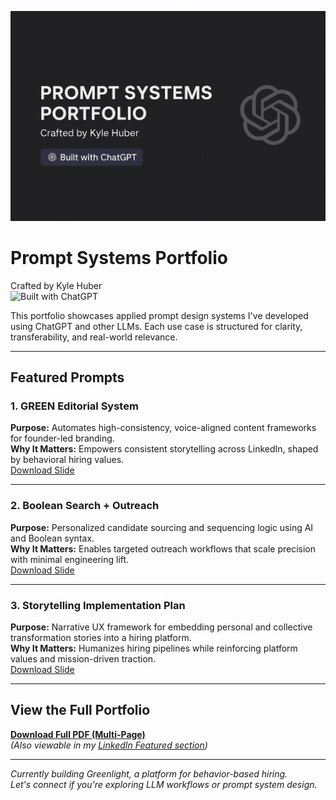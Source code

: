 ![Prompt Systems Portfolio Banner](./kyle-prompt-portfolio-banner.png)

# Prompt Systems Portfolio  
Crafted by Kyle Huber  
![Built with ChatGPT](https://img.shields.io/badge/Built_with-ChatGPT-blueviolet?style=flat-square&logo=openai)

This portfolio showcases applied prompt design systems I've developed using ChatGPT and other LLMs. Each use case is structured for clarity, transferability, and real-world relevance.

---

## Featured Prompts

### 1. GREEN Editorial System  
**Purpose:** Automates high-consistency, voice-aligned content frameworks for founder-led branding.  
**Why It Matters:** Empowers consistent storytelling across LinkedIn, shaped by behavioral hiring values.  
[Download Slide](./green-editorial-system.pdf)


---

### 2. Boolean Search + Outreach  
**Purpose:** Personalized candidate sourcing and sequencing logic using AI and Boolean syntax.  
**Why It Matters:** Enables targeted outreach workflows that scale precision with minimal engineering lift.  
[Download Slide](./boolean-search-outreach.pdf)

---

### 3. Storytelling Implementation Plan  
**Purpose:** Narrative UX framework for embedding personal and collective transformation stories into a hiring platform.  
**Why It Matters:** Humanizes hiring pipelines while reinforcing platform values and mission-driven traction.  
[Download Slide](./storytelling-implementation.pdf)

---

## View the Full Portfolio  
**[Download Full PDF (Multi-Page)](./Kyle_Prompt_Portfolio_Complete.pdf)**  
*(Also viewable in my [LinkedIn Featured section](https://linkedin.com/in/kyle-james-my-filenames))*

---

*Currently building Greenlight, a platform for behavior-based hiring.*  
*Let's connect if you're exploring LLM workflows or prompt system design.*

